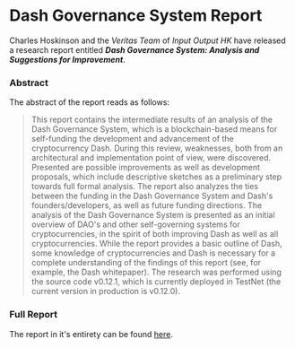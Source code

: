 # Dash Governance System Report

Charles Hoskinson and the *Veritas Team* of *Input Output HK* have released a research report entitled ***Dash Governance System: Analysis and Suggestions for Improvement***.

### Abstract

The abstract of the report reads as follows:

> This report contains the intermediate results of an analysis of the Dash Governance System, which is a
blockchain-based means for self-funding the development and advancement of the cryptocurrency Dash.
During this review, weaknesses, both from an architectural and implementation point of view, were
discovered. Presented are possible improvements as well as development proposals, which include
descriptive sketches as a preliminary step towards full formal analysis. The report also analyzes the ties
between the funding in the Dash Governance System and Dash's founders/developers, as well as future
funding directions. The analysis of the Dash Governance System is presented as an initial overview of
DAO's and other self-governing systems for cryptocurrencies, in the spirit of both improving Dash as well
as all cryptocurrencies. While the report provides a basic outline of Dash, some knowledge of
cryptocurrencies and Dash is necessary for a complete understanding of the findings of this report (see,
for example, the Dash whitepaper). The research was performed using the source code v0.12.1, which is
currently deployed in TestNet (the current version in production is v0.12.0).

### Full Report

The report in it's entirety can be found [here](https://github.com/dashcommunity/blog/blob/master/DashGovernanceSystem.pdf).
